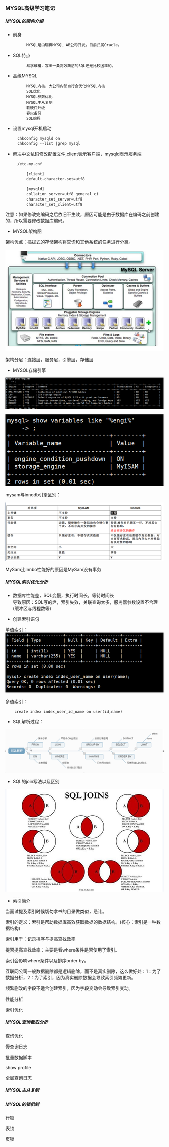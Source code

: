 ### MYSQL高级学习笔记

##### MYSQL的架构介绍

- 前身  

			MYSQL是由瑞典MYSQL AB公司开发，目前归属Oracle。
- SQL特点  
			
			易学难精，写出一条高效简洁的SQL还是比较困难的。

- 高级MYSQL
			
			MYSQL内核，大公司内部自行会优化MYSQL内核
			SQL优化
			MYSQL参数优化
			MYSQL主从复制
			软硬件升级
			容灾备份
			SQL编程

- 设置mysql开机启动
		
		chkconfig mysqld on		
		chkconfig --list |grep mysql 


- 解决中文乱码修改配置文件,client表示客户端，mysqld表示服务端
		
		/etc.my.cnf
			
			[client]
			default-character-set=utf8

			[mysqld]
			collation_server=utf8_general_ci
			character_set_server=utf8
			character_set_client=utf8
			
注意：如果修改完编码之后依旧不生效，原因可能是由于数据库在编码之前创建的，所以需要修改数据库编码。

- MYSQL架构图

架构优点：插拔式的存储架构将查询和其他系统的任务进行分离。	

![MYSQL架构图.png](./pic/MYSQL架构图.png)	

架构分层：连接层，服务层，引擎层，存储层


- MYSQL存储引擎

![MYSQL存储引擎.png](./pic/MYSQL存储引擎.png)	  


![当前数据库使用的存储引擎.png](./pic/当前数据库使用的存储引擎.png)	  

mysam与innodb引擎区别：

![MYSAM与InnoDb引擎却别.png](./pic/MYSAM与InnoDb引擎却别.png)	  

MySam比Innbo性能好的原因是MySam没有事务



##### MYSQL索引优化分析

- 数据库性能差，SQL变慢，执行时间长，等待时间长  
导致原因：SQL写的烂，索引失效，关联查询太多，服务器参数设置不合理(缓冲区与线程数等)

- 创建索引语句

单值索引：
![mysql创建索引语句.png](./pic/mysql创建索引语句.png)	 

多值索引：

		create index index_user_id_name on user(id,name)

- SQL解析过程：

![SQL解析过程.png](./pic/SQL解析过程.png)	  


- SQL的join写法以及区别  

![SQL的join写法.png](./pic/SQL的join写法.png)	

- 索引简介  

当面试提及索引时候切勿拿书的目录做类似，忌讳。  

索引的定义：索引是帮助数据库高效获取数据的数据结构。(核心：索引是一种数据结构)  

索引用于：记录排序与提高查找效率  

提否提高查找效率：主要是看where条件是否使用了索引。

索引会影响where条件以及排序order by。

互联网公司一般数据删除都是逻辑删除，而不是真实删除，这么做好处：1：为了数据分析，2：为了索引，因为真实删除数据会导致索引频繁更新。

频繁删改的字段不适合创建索引，因为字段变动会导致索引变动。



性能分析

索引优化


##### MYSQL查询截取分析

查询优化

慢查询日志

批量数据脚本

show profile

全局查询日志



##### MYSQL主从复制



##### MYSQL的锁机制

行锁


表锁


页锁